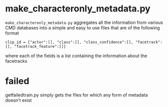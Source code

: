 # make_characteronly_metadata.py

`make_characteronly_metadata.py` aggregates all the information from various CMD databases into a simple and easy to use files that are of the following format 

```
clip_id = {"actor":[], "class":[], "class_confidence":[], "facetrack":[], "facetrack_feature":[]}
```

where each of the fields is a list containing the information about the facetracks



# failed

getfailedtrain.py
simply gets the files for which any form of metadata doesn't exist